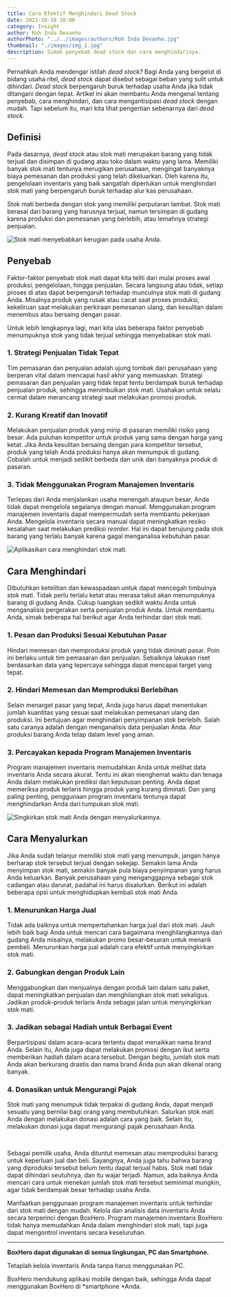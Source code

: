 ```yaml
---
title: Cara Efektif Menghindari Dead Stock
date: 2021-10-18 10:00
category: Insight
author: Roh Inda Devanho
authorPhoto: "../../images/authors/Roh Inda Devanho.jpg"
thumbnail: "./images/img_1.jpg"
description: Simak penyebab dead stock dan cara menghindarinya.
---
```


Pernahkah Anda mendengar istilah *dead stock?* Bagi Anda yang bergelut di bidang usaha ritel, *dead stock* dapat disebut sebagai beban yang sulit untuk dihindari. *Dead stock* berpengaruh buruk terhadap usaha Anda jika tidak ditangani dengan tepat. Artikel ini akan membantu Anda mengenal tentang penyebab, cara menghindari, dan cara mengantisipasi *dead stock* dengan mudah. Tapi sebelum itu, mari kita lihat pengertian sebenarnya dari *dead stock*.

## Definisi

Pada dasarnya, *dead stock* atau stok mati merupakan barang yang tidak terjual dan disimpan di gudang atau toko dalam waktu yang lama. Memiliki banyak stok mati tentunya merugikan perusahaan, mengingat banyaknya biaya pemesanan dan produksi yang telah dikeluarkan. Oleh karena itu, pengelolaan inventaris yang baik sangatlah diperlukan untuk menghindari stok mati yang berpengaruh buruk terhadap alur kas perusahaan.

<notice-box>

Stok mati berbeda dengan stok yang memiliki perputaran lambat. Stok mati berasal dari barang yang harusnya terjual, namun tersimpan di gudang karena produksi dan pemesanan yang berlebih, atau lemahnya strategi penjualan.

</notice-box>

![Stok mati menyebabkan kerugian pada usaha Anda.](images/img_2.png)

## Penyebab

Faktor-faktor penyebab stok mati dapat kita teliti dari mulai proses awal produksi, pengelolaan, hingga penjualan. Secara langsung atau tidak, setiap proses di atas dapat berpengaruh terhadap munculnya stok mati di gudang Anda. Misalnya produk yang rusak atau cacat saat proses produksi, kekeliruan saat melakukan perkiraan pemesanan ulang, dan kesulitan dalam menembus atau bersaing dengan pasar.

Untuk lebih lengkapnya lagi, mari kita ulas beberapa faktor penyebab menumpuknya stok yang tidak terjual sehingga menyebabkan stok mati.

### 1. Strategi Penjualan Tidak Tepat

Tim pemasaran dan penjualan adalah ujung tombak dari perusahaan yang berperan vital dalam mencapai hasil akhir yang memuaskan. Strategi pemasaran dan penjualan yang tidak tepat tentu berdampak buruk terhadap penjualan produk, sehingga menimbulkan stok mati. Usahakan untuk selalu cermat dalam merancang strategi saat melakukan promosi produk.

### 2. Kurang Kreatif dan Inovatif

Melakukan penjualan produk yang mirip di pasaran memiliki risiko yang besar. Ada puluhan kompetitor untuk produk yang sama dengan harga yang ketat. Jika Anda kesulitan bersaing dengan para kompetitor tersebut, produk yang telah Anda produksi hanya akan menumpuk di gudang. Cobalah untuk menjadi sedikit berbeda dan unik dari banyaknya produk di pasaran.

### 3. Tidak Menggunakan Program Manajemen Inventaris

Terlepas dari Anda menjalankan usaha menengah ataupun besar, Anda tidak dapat mengelola segalanya dengan manual. Menggunakan program manajemen inventaris dapat mempermudah serta membantu pekerjaan Anda. Mengelola inventaris secara manual dapat meningkatkan resiko kesalahan saat melakukan prediksi *reorder.* Hal ini dapat berujung pada stok barang yang terlalu banyak karena gagal menganalisa kebutuhan pasar.

![Aplikasikan cara menghindari stok mati.](images/img_3.png)

## Cara Menghindari

Dibutuhkan ketelitian dan kewaspadaan untuk dapat mencegah timbulnya stok mati. Tidak perlu terlalu ketat atau merasa takut akan menumpuknya barang di gudang Anda. Cukup luangkan sedikit waktu Anda untuk menganalisis pergerakan serta penjualan produk Anda. Untuk membantu Anda, simak beberapa hal berikut agar Anda terhindar dari stok mati.

### 1. Pesan dan Produksi Sesuai Kebutuhan Pasar

Hindari memesan dan memproduksi produk yang tidak diminati pasar. Poin ini berlaku untuk tim pemasaran dan penjualan. Sebaiknya lakukan riset berdasarkan data yang tepercaya sehingga dapat mencapai target yang tepat.

### 2. Hindari Memesan dan Memproduksi Berlebihan

Selain menarget pasar yang tepat, Anda juga harus dapat menentukan jumlah kuantitas yang sesuai saat melakukan pemesanan ulang dan produksi. Ini bertujuan agar menghindari penyimpanan stok berlebih. Salah satu caranya adalah dengan menganalisis data penjualan Anda. Atur produksi barang Anda tetap dalam level yang aman.

### 3. Percayakan kepada Program Manajemen Inventaris

Program manajemen inventaris memudahkan Anda untuk melihat data inventaris Anda secara akurat. Tentu ini akan menghemat waktu dan tenaga Anda dalam melakukan prediksi dan keputusan penting. Anda dapat memeriksa produk terlaris hingga produk yang kurang diminati. Dan yang paling penting, penggunaan program inventaris tentunya dapat menghindarkan Anda dari tumpukan stok mati.

![Singkirkan stok mati Anda dengan menyalurkannya.](images/img_4.png)

## Cara Menyalurkan

Jika Anda sudah telanjur memiliki stok mati yang menumpuk, jangan hanya berharap stok tersebut terjual dengan sekejap. Semakin lama Anda menyimpan stok mati, semakin banyak pula biaya penyimpanan yang harus Anda keluarkan. Banyak perusahaan yang menganggapnya sebagai stok cadangan atau darurat, padahal ini harus disalurkan. Berikut ini adalah beberapa opsi untuk menghidupkan kembali stok mati Anda.

### 1. Menurunkan Harga Jual

Tidak ada baiknya untuk mempertahankan harga jual dari stok mati. Jauh lebih baik bagi Anda untuk mencari cara bagaimana menghilangkannya dari gudang Anda misalnya, melakukan promo besar-besaran untuk menarik pembeli. Menurunkan harga jual adalah cara efektif untuk menyingkirkan stok mati.

### 2. Gabungkan dengan Produk Lain

Menggabungkan dan menjualnya dengan produk lain dalam satu paket, dapat meningkatkan penjualan dan menghilangkan stok mati sekaligus. Jadikan produk-produk terlaris Anda sebagai jalan untuk menyingkirkan stok mati.

### 3. Jadikan sebagai Hadiah untuk Berbagai Event

Berpartisipasi dalam acara-acara tertentu dapat menaikkan nama brand Anda. Selain itu, Anda juga dapat melakukan promosi dengan ikut serta memberikan hadiah dalam acara tersebut. Dengan begitu, jumlah stok mati Anda akan berkurang drastis dan nama brand Anda pun akan dikenal orang banyak.

### 4. Donasikan untuk Mengurangi Pajak

Stok mati yang menumpuk tidak terpakai di gudang Anda, dapat menjadi sesuatu yang bernilai bagi orang yang membutuhkan. Salurkan stok mati Anda dengan melakukan donasi adalah cara yang baik. Selain itu, melakukan donasi juga dapat mengurangi pajak perusahaan Anda.

<br/>

Sebagai pemilik usaha, Anda dituntut memesan atau memproduksi barang untuk keperluan jual dan beli. Sayangnya, Anda juga tahu bahwa barang yang diproduksi tersebut belum tentu dapat terjual habis. Stok mati tidak dapat dihindari seutuhnya, dan itu wajar terjadi. Namun, ada baiknya Anda mencari cara untuk menekan jumlah stok mati tersebut seminimal mungkin, agar tidak berdampak besar terhadap usaha Anda.

Manfaatkan penggunaan program manajemen inventaris untuk terhindar dari stok mati dengan mudah. Kelola dan analisis data inventaris Anda secara terperinci dengan BoxHero. Program manajemen inventaris BoxHero tidak hanya memudahkan Anda dalam menghindari stok mati, tapi juga dapat mengontrol inventaris secara keseluruhan.

<hr/>

<tip-box>

**BoxHero dapat digunakan di semua lingkungan, PC dan ****Smartphone****.**

Tetaplah kelola inventaris Anda tanpa harus menggunakan PC.

BoxHero mendukung aplikasi mobile dengan baik, sehingga Anda dapat menggunakan BoxHero di *smartphone *Anda.

</tip-box>



